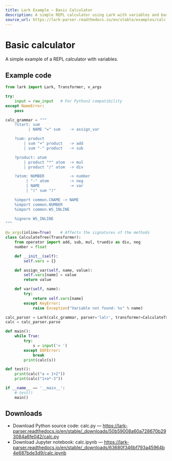 ```yaml
---
title: Lark Example — Basic Calculator
description: A simple REPL calculator using Lark with variables and basic arithmetic operations.
source_url: https://lark-parser.readthedocs.io/en/stable/examples/calc.html
---
```


# Basic calculator

A simple example of a REPL calculator with variables.

## Example code

```python
from lark import Lark, Transformer, v_args

try:
    input = raw_input   # For Python2 compatibility
except NameError:
    pass

calc_grammar = """
    ?start: sum
          | NAME "=" sum    -> assign_var

    ?sum: product
        | sum "+" product   -> add
        | sum "-" product   -> sub

    ?product: atom
        | product "*" atom  -> mul
        | product "/" atom  -> div

    ?atom: NUMBER           -> number
         | "-" atom         -> neg
         | NAME             -> var
         | "(" sum ")"

    %import common.CNAME -> NAME
    %import common.NUMBER
    %import common.WS_INLINE

    %ignore WS_INLINE
"""

@v_args(inline=True)    # Affects the signatures of the methods
class CalculateTree(Transformer):
    from operator import add, sub, mul, truediv as div, neg
    number = float

    def __init__(self):
        self.vars = {}

    def assign_var(self, name, value):
        self.vars[name] = value
        return value

    def var(self, name):
        try:
            return self.vars[name]
        except KeyError:
            raise Exception("Variable not found: %s" % name)

calc_parser = Lark(calc_grammar, parser='lalr', transformer=CalculateTree())
calc = calc_parser.parse

def main():
    while True:
        try:
            s = input('> ')
        except EOFError:
            break
        print(calc(s))

def test():
    print(calc("a = 1+2"))
    print(calc("1+a*-3"))

if __name__ == '__main__':
    # test()
    main()
```

## Downloads

- Download Python source code: calc.py — https://lark-parser.readthedocs.io/en/stable/_downloads/50b59008a60a728670b293084a6fe042/calc.py
- Download Jupyter notebook: calc.ipynb — https://lark-parser.readthedocs.io/en/stable/_downloads/63680f346bf793a45964b4e687bde3d9/calc.ipynb
